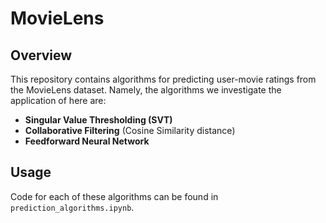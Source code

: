 # MovieLens
## Overview
This repository contains algorithms for predicting user-movie ratings from the MovieLens dataset.  Namely, the algorithms we investigate the application of here are:
* **Singular Value Thresholding (SVT)**
* **Collaborative Filtering** (Cosine Similarity distance)
* **Feedforward Neural Network**

## Usage
Code for each of these algorithms can be found in `prediction_algorithms.ipynb`.
